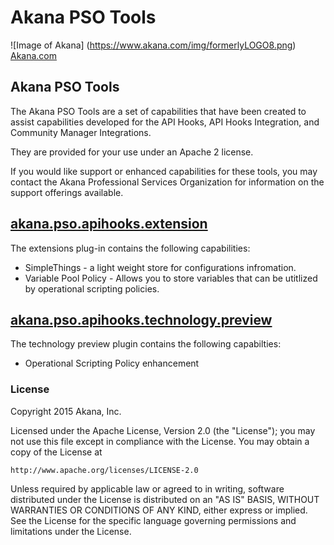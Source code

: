 # Akana PSO Tools 
![Image of Akana] 
(https://www.akana.com/img/formerlyLOGO8.png) 
[Akana.com](http://akana.com)

## Akana PSO Tools
The Akana PSO Tools are a set of capabilities that have been created to assist capabilities developed for the API Hooks, API Hooks Integration, and Community Manager Integrations.   

They are provided for your use under an Apache 2 license.

If you would like support or enhanced capabilities for these tools, you may contact the Akana Professional Services Organization for information on the support offerings available.  

## [akana.pso.apihooks.extension](akana-pso-apihooks-extensions)

The extensions plug-in contains the following capabilities:
- SimpleThings - a light weight store for configurations infromation.
- Variable Pool Policy - Allows you to store variables that can be utitlized by operational scripting policies. 

## [akana.pso.apihooks.technology.preview](akana-pso-apihook-technology-preview)

The technology preview plugin contains the following capabilties:
- Operational Scripting Policy enhancement


### License
Copyright 2015 Akana, Inc.

Licensed under the Apache License, Version 2.0 (the "License");
you may not use this file except in compliance with the License.
You may obtain a copy of the License at

    http://www.apache.org/licenses/LICENSE-2.0

Unless required by applicable law or agreed to in writing, software
distributed under the License is distributed on an "AS IS" BASIS,
WITHOUT WARRANTIES OR CONDITIONS OF ANY KIND, either express or implied.
See the License for the specific language governing permissions and
limitations under the License.

